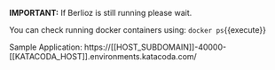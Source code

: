 **IMPORTANT:** If Berlioz is still running please wait. 

You can check running docker containers using:
`docker ps`{{execute}}

Sample Application: https://[[HOST_SUBDOMAIN]]-40000-[[KATACODA_HOST]].environments.katacoda.com/
